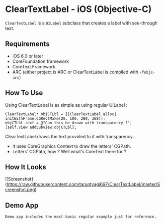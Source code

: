 # ClearTextLabel - iOS (Objective-C)

`ClearTextLabel` is a `UILabel` subclass that creates a label with see-through text.

## Requirements
* iOS 6.0 or later
* CoreFoundation.framework
* CoreText.Framework
* ARC (either project is ARC or ClearTextLabel is compiled with `-fobjc-arc`)

## How To Use

Using ClearTextLabel is as simple as using regular UILabel :

	ClearTextLabel* objCTLbl = [[ClearTextLabel alloc] initWithFrame:CGRectMake(20, 100, 280, 368)];
    objCTLbl.text = @"Can this be drawn with transparency ?";
    [self.view addSubview:objCTLbl];

ClearTextLabel draws the text provided to it with transparency.
* It uses CoreGraphics Context to draw the letters' CGPath.
* Letters' CGPath, how ? Well what's CoreText there for ?


## How It Looks
![Screenshot] (https://raw.githubusercontent.com/taruntyagi697/ClearTextLabel/master/Screenshot.png)

    
## Demo App
    Demo app includes the most basic regular example just for reference.